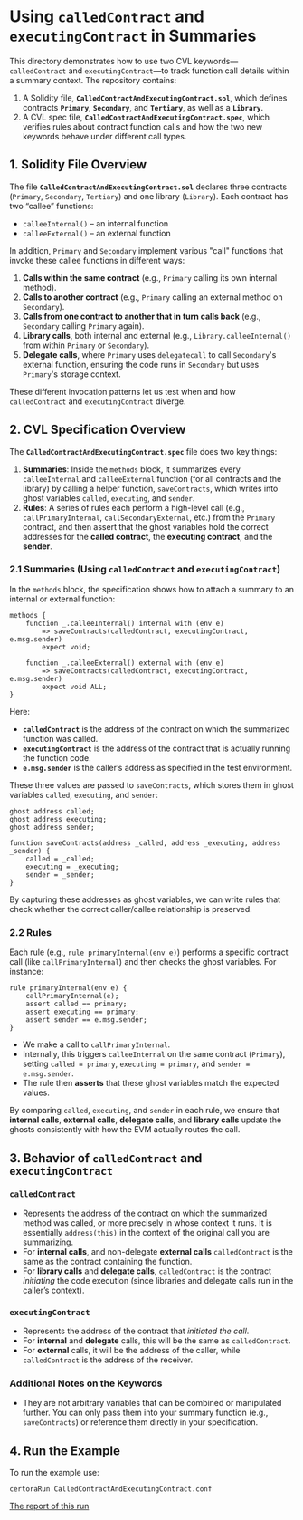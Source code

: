 # Using `calledContract` and `executingContract` in Summaries

This directory demonstrates how to use two CVL keywords—`calledContract` and `executingContract`—to track function call details within a summary context. The repository contains:

1. A Solidity file, **`CalledContractAndExecutingContract.sol`**, which defines contracts **`Primary`**, **`Secondary`**, and **`Tertiary`**, as well as a **`Library`**.  
2. A CVL spec file, **`CalledContractAndExecutingContract.spec`**, which verifies rules about contract function calls and how the two new keywords behave under different call types.

## 1. Solidity File Overview

The file **`CalledContractAndExecutingContract.sol`** declares three contracts (`Primary`, `Secondary`, `Tertiary`) and one library (`Library`). Each contract has two “callee” functions:

- `calleeInternal()` – an internal function  
- `calleeExternal()` – an external function  

In addition, `Primary` and `Secondary` implement various "call" functions that invoke these callee functions in different ways:

1. **Calls within the same contract** (e.g., `Primary` calling its own internal method).  
2. **Calls to another contract** (e.g., `Primary` calling an external method on `Secondary`).  
3. **Calls from one contract to another that in turn calls back** (e.g., `Secondary` calling `Primary` again).  
4. **Library calls**, both internal and external (e.g., `Library.calleeInternal()` from within `Primary` or `Secondary`).  
5. **Delegate calls**, where `Primary` uses `delegatecall` to call `Secondary`'s external function, ensuring the code runs in `Secondary` but uses `Primary`'s storage context.  

These different invocation patterns let us test when and how `calledContract` and `executingContract` diverge.

## 2. CVL Specification Overview

The **`CalledContractAndExecutingContract.spec`** file does two key things:

1. **Summaries**: Inside the `methods` block, it summarizes every `calleeInternal` and `calleeExternal` function (for all contracts and the library) by calling a helper function, `saveContracts`, which writes into ghost variables `called`, `executing`, and `sender`.
2. **Rules**: A series of rules each perform a high-level call (e.g., `callPrimaryInternal`, `callSecondaryExternal`, etc.) from the `Primary` contract, and then assert that the ghost variables hold the correct addresses for the **called contract**, the **executing contract**, and the **sender**.  

### 2.1 Summaries (Using `calledContract` and `executingContract`)

In the `methods` block, the specification shows how to attach a summary to an internal or external function:

```solidity
methods {
    function _.calleeInternal() internal with (env e)
        => saveContracts(calledContract, executingContract, e.msg.sender)
        expect void;

    function _.calleeExternal() external with (env e)
        => saveContracts(calledContract, executingContract, e.msg.sender)
        expect void ALL;
}
```

Here:
- **`calledContract`** is the address of the contract on which the summarized function was called.
- **`executingContract`** is the address of the contract that is actually running the function code.  
- **`e.msg.sender`** is the caller’s address as specified in the test environment.

These three values are passed to `saveContracts`, which stores them in ghost variables `called`, `executing`, and `sender`:

```solidity
ghost address called;
ghost address executing;
ghost address sender;

function saveContracts(address _called, address _executing, address _sender) {
    called = _called;
    executing = _executing;
    sender = _sender;
}
```

By capturing these addresses as ghost variables, we can write rules that check whether the correct caller/callee relationship is preserved.

### 2.2 Rules

Each rule (e.g., `rule primaryInternal(env e)`) performs a specific contract call (like `callPrimaryInternal`) and then checks the ghost variables. For instance:

```solidity
rule primaryInternal(env e) {
    callPrimaryInternal(e);
    assert called == primary;
    assert executing == primary;
    assert sender == e.msg.sender;
}
```

- We make a call to `callPrimaryInternal`.
- Internally, this triggers `calleeInternal` on the same contract (`Primary`), setting `called = primary`, `executing = primary`, and `sender = e.msg.sender`.
- The rule then **asserts** that these ghost variables match the expected values.

By comparing `called`, `executing`, and `sender` in each rule, we ensure that **internal calls**, **external calls**, **delegate calls**, and **library calls** update the ghosts consistently with how the EVM actually routes the call.

## 3. Behavior of `calledContract` and `executingContract`

### `calledContract`
- Represents the address of the contract on which the summarized method was called, or more precisely in whose context it runs. It is essentially `address(this)` in the context of the original call you are summarizing.
- For **internal calls**, and non-delegate **external calls** `calledContract` is the same as the contract containing the function.
- For **library calls** and **delegate calls**, `calledContract` is the contract *initiating* the code execution (since libraries and delegate calls run in the caller’s context).

### `executingContract`
- Represents the address of the contract that *initiated the call*.
- For **internal** and **delegate** calls, this will be the same as `calledContract`.
- For **external** calls, it will be the address of the caller, while `calledContract` is the address of the receiver.

### Additional Notes on the Keywords
- They are not arbitrary variables that can be combined or manipulated further. You can only pass them into your summary function (e.g., `saveContracts`) or reference them directly in your specification.  

## 4. Run the Example
To run the example use:
```
certoraRun CalledContractAndExecutingContract.conf
```

[The report of this run](https://prover.certora.com/output/15800/c768f4f7ac724e2db90104a412b7a89b?anonymousKey=2c30fbec58b46141e53e0d2d1693b8b6dab00e27)

